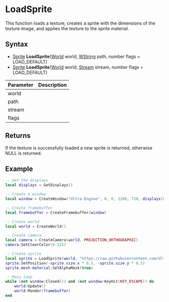 # LoadSprite

This function loads a texture, creates a sprite with the dimensions of the texture image, and applies the texture to the sprite material.

## Syntax

- [Sprite](Sprite.md) **LoadSprite**([World](World.md) world, [WString](WString.md) path, number flags = LOAD_DEFAULT)
- [Sprite](Sprite.md) **LoadSprite**([World](World.md) world, [Stream](Stream.md) stream, number flags = LOAD_DEFAULT)

| Parameter | Description |
|---|---|
| world | |
| path | | 
| stream | |
| flags | |

## Returns

If the texture is successfully loaded a new sprite is returned, otherwise NULL is returned.

## Example

```lua
-- Get the displays
local displays = GetDisplays()

-- Create a window
local window = CreateWindow("Ultra Engine", 0, 0, 1280, 720, displays[0], WINDOW_CENTER | WINDOW_TITLEBAR)

-- Create framebuffer
local framebuffer = CreateFramebuffer(window)

-- Create world
local world = CreateWorld()

-- Create camera
local camera = CreateCamera(world, PROJECTION_ORTHOGRAPHIC)
camera:SetClearColor(0.125)

-- Create sprite
local sprite = LoadSprite(world, "https://raw.githubusercontent.com/UltraEngine/Documentation/master/Assets/Materials/Sprites/nightraider.dds")
sprite:SetPosition(-sprite.size.x * 0.5, -sprite.size.y * 0.5)
sprite.mesh.material:SetAlphaMask(true)

-- Main loop
while (not window:Closed()) and (not window:KeyHit(KEY_ESCAPE)) do
    world:Update()
    world:Render(framebuffer)
end
```
